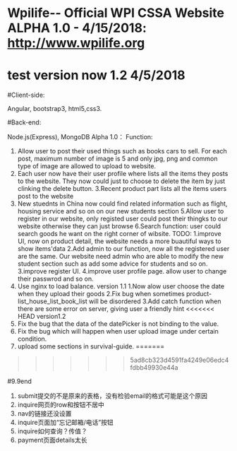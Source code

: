 # Wpilife-- Official WPI CSSA Website ALPHA 1.0 - 4/15/2018: http://www.wpilife.org
# test version now 1.2 4/5/2018
#Client-side:

Angular, bootstrap3, html5,css3.

#Back-end:

Node.js(Express), MongoDB
Alpha 1.0：
Function:
1. Allow user to post their used things such as books cars to sell. For each post, maximum number of image is 5 and only jpg, png and common type of image are allowed to upload to website.
2. Each user now have their user profile where lists all the items they posts to the website. They now could just to choose to delete the item by just clinking the delete button.
3.Recent product part lists all the items users post to the website
3. New stuednts in China now could find related information such as flight, housing service and so on on our new students section
5.Allow user to register in our website, only registed user could post their thingks to our website otherwise they can just browse
6.Search function: user could search goods he want on the right corner of wibsite.
TODO:
1.improve UI, now on product detail, the website needs a more buautiful ways to show items'data
2.Add admin to our function, now all the registered user are the same. Our website need admin who are able to modify the new student section such as add some advice for students and so on.
3.improve register UI.
4.improve user profile page. allow user to change their passwrod and so on.
4. Use nginx to load balance.
version 1.1
1.Now alow user choose the date when they upload their goods
2.Fix bug when sometimes product-list_house_list_book_list will be disordered
3.Add catch function when there are some error on server, giving user a friendly hint
<<<<<<< HEAD
version1.2
5. Fix the bug that the data of the datePicker is not binding to the value.
6. Fix the bug which will happen when user upload image under certain condition.
7. upload some sections in survival-guide.
=======
> > > > > > > 5ad8cb323d4591fa4249e06edc4fdbb49930e44a  



 #9.9end

1. submit提交的不是原来的表格，没有检验email的格式可能是这个原因
2. inquire网页的row和按钮不居中
3. nav的链接还没设置
4. inquire页面加“忘记邮箱/电话”按钮
5. inquire如何查询？传值？
6. payment页面details太长
